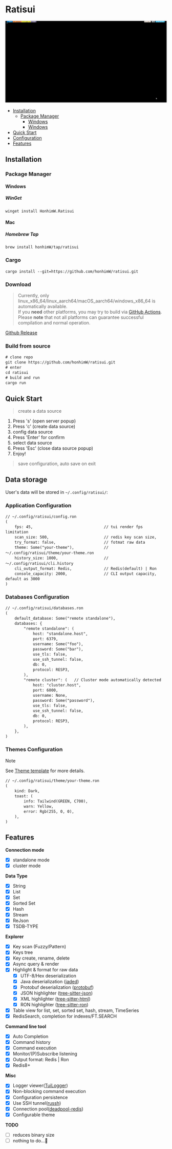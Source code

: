 # Ratisui

![gif](./assets/ratisui.gif)

- [Installation](#Installation)
  - [Package Manager](#package-manager)
    - [Windows](#Windows)
    - [Windows](#Windows)
- [Quick Start](#quick-start)
- [Configuration](#data-storage)
- [Features](#Features)

## Installation

### Package Manager

#### Windows

##### WinGet
```shell
winget install HonhimW.Ratisui
```

#### Mac

##### Homebrew Tap
```shell
brew install honhimW/tap/ratisui
```

### Cargo
```shell
cargo install --git=https://github.com/honhimW/ratisui.git
```

### Download
> Currently, only linux_x86_64/linux_aarch64/macOS_aarch64/windows_x86_64 is automatically available.   
> If you **need** other platforms, you may try to build via [GitHub Actions](./.github/workflows/build-specified-target.yml).  
> Please **note** that not all platforms can guarantee successful compilation and normal operation.

[Github Release](https://github.com/honhimW/ratisui/releases)

### Build from source
```shell
# clone repo
git clone https://github.com/honhimW/ratisui.git
# enter
cd ratisui
# build and run
cargo run
```

## Quick Start

> create a data source 

1. Press 's' (open server popup)
2. Press 'c' (create data source) 
3. config data source
4. Press 'Enter' for confirm
5. select data source
6. Press 'Esc' (close data source popup)
7. Enjoy!

> save configuration, auto save on exit

## Data storage
User's data will be stored in `~/.config/ratisui/`:

### Application Configuration
```ron
// ~/.config/ratisui/config.ron
(
    fps: 45,                               // tui render fps limitation
    scan_size: 500,                        // redis key scan size,
    try_format: false,                     // fotmat raw data
    theme: Some("your-theme"),             // ～/.config/ratisui/theme/your-theme.ron
    history_size: 1000,                    // ～/.config/ratisui/cli.history
    cli_output_format: Redis,              // Redis(default) | Ron
    console_capacity: 2000,                // CLI output capacity, default as 3000
)
```
### Databases Configuration
```ron
// ~/.config/ratisui/databases.ron
(
    default_database: Some("remote standalone"),
    databases: {
        "remote standalone": (
            host: "standalone.host",
            port: 6379,
            username: Some("foo"),
            password: Some("bar"),
            use_tls: false,
            use_ssh_tunnel: false,
            db: 0,
            protocol: RESP3,
        ),
        "remote cluster": (   // Cluster mode automatically detected
            host: "cluster.host",
            port: 6000,
            username: None,
            password: Some("password"),
            use_tls: false,
            use_ssh_tunnel: false,
            db: 0,
            protocol: RESP3,
        ),
    },
)
```
### Themes Configuration

> [!NOTE]
> 
> See [Theme template](./assets/theme-template.ron) for more details.
```ron
// ~/.config/ratisui/theme/your-theme.ron
(
    kind: Dark,
    toast: (
        info: Tailwind(GREEN, C700),
        warn: Yellow,
        error: Rgb(255, 0, 0),
    ),
)
```

## Features

**Connection mode**
- [x] standalone mode
- [x] cluster mode

**Data Type**
- [x] String
- [x] List
- [x] Set
- [x] Sorted Set
- [x] Hash
- [x] Stream
- [x] ReJson
- [x] TSDB-TYPE

**Explorer**
- [x] Key scan (Fuzzy/Pattern)
- [x] Keys tree
- [x] Key create, rename, delete
- [x] Async query & render
- [x] Highlight & format for raw data
    - [x] UTF-8/Hex deserialization
    - [x] Java deserialization ([jaded](https://crates.io/crates/jaded))
    - [x] Protobuf deserialization ([protobuf](https://crates.io/crates/protobuf))
    - [x] JSON highlighter ([tree-sitter-json](https://crates.io/crates/tree-sitter-json))
    - [x] XML highlighter ([tree-sitter-html](https://crates.io/crates/tree-sitter-html))
    - [x] RON highlighter ([tree-sitter-ron](https://crates.io/crates/tree-sitter-ron))
- [x] Table view for list, set, sorted set, hash, stream, TimeSeries
- [x] RedisSearch, completion for indexes/FT.SEARCH

**Command line tool**
- [x] Auto Completion
- [x] Command history
- [x] Command execution
- [x] Monitor/(P)Subscribe listening
- [x] Output format: Redis | Ron
- [x] Redis8+

**Misc**
- [x] Logger viewer([TuiLogger](https://crates.io/crates/tui-logger))
- [x] Non-blocking command execution
- [x] Configuration persistence
- [x] Use SSH tunnel([russh](https://crates.io/crates/russh))
- [x] Connection pool([deadpool-redis](https://crates.io/crates/deadpool-redis))
- [x] Configurable theme

**TODO**
- [ ] reduces binary size
- [ ] nothing to do...🤔
